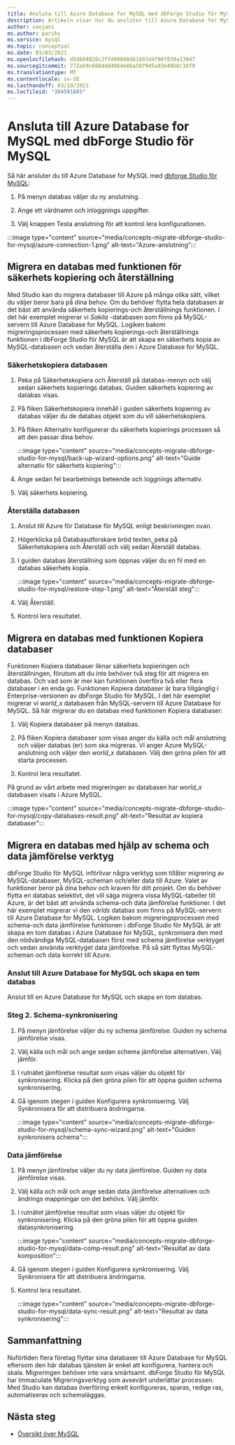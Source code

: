 ```yaml
---
title: Ansluta till Azure Database for MySQL med dbForge Studio för MySQL
description: Artikeln visar hur du ansluter till Azure Database for MySQL server via dbForge Studio för MySQL.
author: savjani
ms.author: pariks
ms.service: mysql
ms.topic: conceptual
ms.date: 03/03/2021
ms.openlocfilehash: d5d694820c2ffd09868d81693d4f98f839a139d7
ms.sourcegitcommit: 772eb9c6684dd4864e0ba507945a83e48b8c16f0
ms.translationtype: MT
ms.contentlocale: sv-SE
ms.lasthandoff: 03/19/2021
ms.locfileid: "104591885"
---
```

# <a name="connect-to-azure-database-for-mysql-using-dbforge-studio-for-mysql"></a>Ansluta till Azure Database for MySQL med dbForge Studio för MySQL

Så här ansluter du till Azure Database for MySQL med [dbforge Studio för MySQL](https://www.devart.com/dbforge/mysql/studio/):

1. På menyn databas väljer du ny anslutning.

2. Ange ett värdnamn och inloggnings uppgifter.

3. Välj knappen Testa anslutning för att kontrol lera konfigurationen.

:::image type="content" source="media/concepts-migrate-dbforge-studio-for-mysql/azure-connection-1.png" alt-text="Azure-anslutning":::

## <a name="migrate-a-database-using-the-backup-and-restore-functionality"></a>Migrera en databas med funktionen för säkerhets kopiering och återställning

Med Studio kan du migrera databaser till Azure på många olika sätt, vilket du väljer beror bara på dina behov. Om du behöver flytta hela databasen är det bäst att använda säkerhets kopierings-och återställnings funktionen. I det här exemplet migrerar vi *Sakila* -databasen som finns på MySQL-servern till Azure Database for MySQL. Logiken bakom migreringsprocessen med säkerhets kopierings-och återställnings funktionen i dbForge Studio för MySQL är att skapa en säkerhets kopia av MySQL-databasen och sedan återställa den i Azure Database for MySQL.

### <a name="back-up-the-database"></a>Säkerhetskopiera databasen

1. Peka på Säkerhetskopiera och Återställ på databas-menyn och välj sedan säkerhets kopierings databas. Guiden säkerhets kopiering av databas visas.

2. På fliken Säkerhetskopiera innehåll i guiden säkerhets kopiering av databas väljer du de databas objekt som du vill säkerhetskopiera.

3. På fliken Alternativ konfigurerar du säkerhets kopierings processen så att den passar dina behov.

    :::image type="content" source="media/concepts-migrate-dbforge-studio-for-mysql/back-up-wizard-options.png" alt-text="Guide alternativ för säkerhets kopiering":::

4. Ange sedan fel bearbetnings beteende och loggnings alternativ.

5. Välj säkerhets kopiering.

### <a name="restore-the-database"></a>Återställa databasen

1. Anslut till Azure för Database för MySQL enligt beskrivningen ovan.

2. Högerklicka på Databasutforskare bröd texten, peka på Säkerhetskopiera och Återställ och välj sedan Återställ databas.

3. I guiden databas återställning som öppnas väljer du en fil med en databas säkerhets kopia.

    :::image type="content" source="media/concepts-migrate-dbforge-studio-for-mysql/restore-step-1.png" alt-text="Återställ steg":::

4. Välj Återställ.

5. Kontrol lera resultatet.

## <a name="migrate-a-database-using-the-copy-databases-functionality"></a>Migrera en databas med funktionen Kopiera databaser

Funktionen Kopiera databaser liknar säkerhets kopieringen och återställningen, förutom att du inte behöver två steg för att migrera en databas. Och vad som är mer kan funktionen överföra två eller flera databaser i en enda go. Funktionen Kopiera databaser är bara tillgänglig i Enterprise-versionen av dbForge Studio för MySQL.
I det här exemplet migrerar vi *world_x* databasen från MySQL-servern till Azure Database for MySQL.
Så här migrerar du en databas med funktionen Kopiera databaser:

1. Välj Kopiera databaser på menyn databas. 

2. På fliken Kopiera databaser som visas anger du källa och mål anslutning och väljer databas (er) som ska migreras. Vi anger Azure MySQL-anslutning och väljer den *world_x* databasen. Välj den gröna pilen för att starta processen.

3. Kontrol lera resultatet.

På grund av vårt arbete med migreringen av databasen har *world_x* databasen visats i Azure MySQL.

:::image type="content" source="media/concepts-migrate-dbforge-studio-for-mysql/copy-databases-result.png" alt-text="Resultat av kopiera databaser":::

## <a name="migrate-a-database-using-schema-and-data-compare-tools"></a>Migrera en databas med hjälp av schema och data jämförelse verktyg

dbForge Studio för MySQL införlivar några verktyg som tillåter migrering av MySQL-databaser, MySQL-scheman och/eller data till Azure. Valet av funktioner beror på dina behov och kraven för ditt projekt. Om du behöver flytta en databas selektivt, det vill säga migrera vissa MySQL-tabeller till Azure, är det bäst att använda schema-och data jämförelse funktioner.
I det här exemplet migrerar vi den *världs* databas som finns på MySQL-servern till Azure Database for MySQL. Logiken bakom migreringsprocessen med schema-och data jämförelse funktionen i dbForge Studio för MySQL är att skapa en tom databas i Azure Database for MySQL, synkronisera den med den nödvändiga MySQL-databasen först med schema jämförelse verktyget och sedan använda verktyget data jämförelse. På så sätt flyttas MySQL-scheman och data korrekt till Azure.

### <a name="connect-to-azure-database-for-mysql-and-create-an-empty-database"></a>Anslut till Azure Database for MySQL och skapa en tom databas

Anslut till en Azure Database for MySQL och skapa en tom databas.

### <a name="step-2-schema-synchronization"></a>Steg 2. Schema-synkronisering

1. På menyn jämförelse väljer du ny schema jämförelse.
Guiden ny schema jämförelse visas.

2. Välj källa och mål och ange sedan schema jämförelse alternativen. Välj jämför.

3. I rutnätet jämförelse resultat som visas väljer du objekt för synkronisering. Klicka på den gröna pilen för att öppna guiden schema synkronisering.

4. Gå igenom stegen i guiden Konfigurera synkronisering. Välj Synkronisera för att distribuera ändringarna.

    :::image type="content" source="media/concepts-migrate-dbforge-studio-for-mysql/schema-sync-wizard.png" alt-text="Guiden synkronisera schema":::

### <a name="data-comparison"></a>Data jämförelse

1. På menyn jämförelse väljer du ny data jämförelse. Guiden ny data jämförelse visas.

2. Välj källa och mål och ange sedan data jämförelse alternativen och ändrings mappningar om det behövs. Välj jämför.

3. I rutnätet jämförelse resultat som visas väljer du objekt för synkronisering. Klicka på den gröna pilen för att öppna guiden datasynkronisering.

    :::image type="content" source="media/concepts-migrate-dbforge-studio-for-mysql/data-comp-result.png" alt-text="Resultat av data komposition":::

4. Gå igenom stegen i guiden Konfigurera synkronisering. Välj Synkronisera för att distribuera ändringarna.

5. Kontrol lera resultatet.

    :::image type="content" source="media/concepts-migrate-dbforge-studio-for-mysql/data-sync-result.png" alt-text="Resultat av data synkronisering":::

## <a name="summary"></a>Sammanfattning

Nuförtiden flera företag flyttar sina databaser till Azure Database for MySQL eftersom den här databas tjänsten är enkel att konfigurera, hantera och skala. Migreringen behöver inte vara smärtsamt. dbForge Studio för MySQL har Immaculate Migreringsverktyg som avsevärt underlättar processen. Med Studio kan databas överföring enkelt konfigureras, sparas, redige ras, automatiseras och schemaläggas.

## <a name="next-steps"></a>Nästa steg
- [Översikt över MySQL](overview.md)
